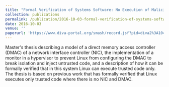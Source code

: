 ```yaml
---
title: "Formal Verification of Systems Software: No Execution of Malicious Software in Linux in Networked Embedded Systems"
collection: publications
permalink: /publication/2016-10-03-formal-verification-of-systems-software:-no-execution-of-malicious-software-in-linux-in-networked-embedded-systems-0
date: 2016-10-03
venue: ''
paperurl: 'https://www.diva-portal.org/smash/record.jsf?pid=diva2%3A1045316&dswid=9694'
---
```

Master's thesis describing a model of a direct memory access controller (DMAC) of a network interface controller (NIC), the implementation of a monitor in a hypervisor to prevent Linux from configuring the DMAC to break isolation and inject untrusted code, and a description of how it can be formally verified that in this system Linux can execute trusted code only. The thesis is based on previous work that has formally verified that Linux executes only trusted code where there is no NIC and DMAC.
